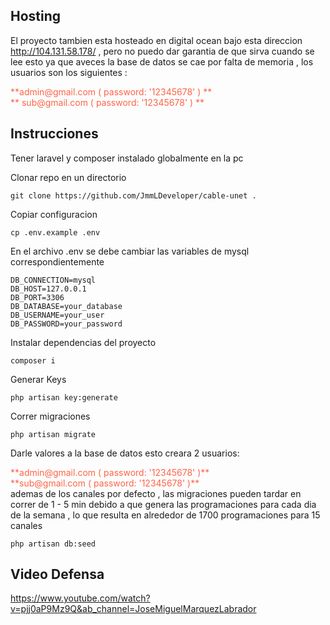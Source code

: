 ## Hosting
El proyecto tambien esta hosteado en digital ocean bajo esta direccion
http://104.131.58.178/ , pero no puedo dar garantia de que sirva
cuando se lee esto ya que aveces la base de datos se cae por falta de
memoria , los usuarios son los siguientes :

<div style="color:#ff6347;"> **admin@gmail.com ( password: '12345678' ) **</div>
<div style="color:#ff6347;">** sub@gmail.com ( password: '12345678' ) **</div>

## Instrucciones

Tener laravel y composer instalado globalmente en la pc

Clonar repo en un directorio
```
git clone https://github.com/JmmLDeveloper/cable-unet .
```

Copiar configuracion
```
cp .env.example .env
```

En el archivo .env se debe cambiar las variables de mysql correspondientemente
```
DB_CONNECTION=mysql
DB_HOST=127.0.0.1
DB_PORT=3306
DB_DATABASE=your_database
DB_USERNAME=your_user
DB_PASSWORD=your_password
```

Instalar dependencias del proyecto
```
composer i
```

Generar Keys
```
php artisan key:generate
```

Correr migraciones
```
php artisan migrate
```

Darle valores a la base de datos
esto creara 2 usuarios:
<div style="color:#ff6347;"> **admin@gmail.com ( password: '12345678' )** </div>
<div style="color:#ff6347;"> **sub@gmail.com ( password: '12345678' )** </div>
<div></div>
ademas de los canales por defecto , las migraciones pueden tardar en correr de 1 - 5 min
debido a que genera las programaciones para cada dia de la semana , lo que resulta en
alrededor de 1700 programaciones para 15 canales

```
php artisan db:seed
```

## Video Defensa
https://www.youtube.com/watch?v=pjj0aP9Mz9Q&ab_channel=JoseMiguelMarquezLabrador

